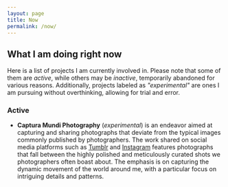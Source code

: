 ```yaml
---
layout: page
title: Now
permalink: /now/
---
```


## What I am doing right now

Here is a list of projects I am currently involved in. Please note that some of them are *active*, while others may be *inactive*, temporarily abandoned for various reasons. Additionally, projects labeled as *"experimental"* are ones I am pursuing without overthinking, allowing for trial and error.

### Active

- **Captura Mundi Photography** (*experimental*) is an endeavor aimed at capturing and sharing photographs that deviate from the typical images commonly published by photographers. The work shared on social media platforms such as [Tumblr](https://capturamundi.blog) and [Instagram](https://www.instagram.com/capturamundi/) features photographs that fall between the highly polished and meticulously curated shots we photographers often boast about. The emphasis is on capturing the dynamic movement of the world around me, with a particular focus on intriguing details and patterns.
